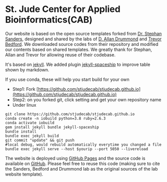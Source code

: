 # St. Jude Center for Applied Bioinformatics(CAB)

Our website is based on the open source templates forked from [Dr. Stephan Sanders](https://github.com/sanderslab/sanderslab.github.io), designed and shared by the labs of [D. Allan Drummond](http://www.allanlab.org/aboutwebsite.html) and [Trevor Bedford](http://bedford.io/misc/about/). We downloaded source codes from their repository and modified our contents based on shared templates. We greatly thank for Stephan, Allan and Trevor for allowing reuse of their codebase.

It's based on [jekyll](https://jekyllrb.com).
We added plugin [jekyll-spaceship](https://github.com/jeffreytse/jekyll-spaceship) to improve table shown by markdown.

If you use conda, these will help you start build for your own
- Step1: Fork [https://github.com/stjudecab/stjudecab.github.io](https://github.com/stjudecab/stjudecab.github.io)
- Step2: on you forked git, click setting and get your own repository name
- Under linux
```
git clone https://github.com/stjudecab/stjudecab.github.io
conda create -n iobuild python=3.8 ruby=2.6.3
conda activate iobuild
gem install jekyll bundle jekyll-spaceship
bundle install
bundle exec jekyll build
git commit "update" && git push
#local debug, would rebuild automatically everytime you changed a file
bundle exec jekyll serve --host $yourip --port 5050 --livereload
```

The website is deployed using [GitHub Pages](https://stjudecab.github.io) and the source code is available on [GitHub](https://github.com/stjudecab/stjudecab.github.io). Please feel free to reuse this code (making sure to cite the Sanders, Bedford and Drummond lab as the original sources of the lab website template).
